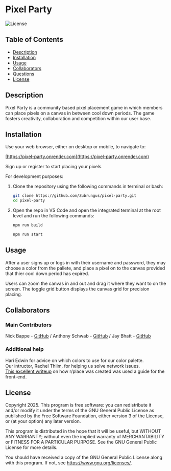 # Pixel Party

![License](https://img.shields.io/badge/License-GPLv3-blue.svg)

## Table of Contents

- [Description](#description)
- [Installation](#installation)
- [Usage](#usage)
- [Collaborators](#collaborators)
- [Questions](#questions)
- [License](#license)

## Description

Pixel Party is a community based pixel placement game in which members can place pixels on a canvas in between cool down periods. The game fosters creativity, collaboration and competition within our user base.

## Installation

Use your web browser, either on desktop or mobile, to navigate to:

[https://pixel-party.onrender.com](https://pixel-party.onrender.com)

Sign up or register to start placing your pixels.

For development purposes:

1. Clone the repository using the following commands in terminal or bash:
   ```sh
   git clone https://github.com/Zubrungus/pixel-party.git
   cd pixel-party
   ```
2. Open the repo in VS Code and open the integrated terminal at the root level and run the following commands:
   ```sh
   npm run build
   ```
   ```sh
   npm run start
   ```

## Usage

After a user signs up or logs in with their username and password, they may choose a color from the pallete, and place a pixel on to the canvas provided that thier cool down period has expired.

Users can zoom the canvas in and out and drag it where they want to on the screen. The toggle grid button displays the canvas grid for precision placing.

## Collaborators
### Main Contributors
Nick Bappe - [GitHub](https://github.com/Zubrungus) /
Anthony Schwab - [GitHub](https://github.com/ant-codes-42) /
Jay Bhatt - [GitHub](https://github.com/rasersharpe)

### Additional help
Hari Edwin for advice on which colors to use for our color palette.  
Our intructor, Rachel Thiim, for helping us solve network issues.  
[This excellent writeup](https://redditinc.com/blog/how-we-built-rplace) on how r/place was created was used a guide for the front-end.  

## License

Copyright 2025.
This program is free software: you can redistribute it and/or modify
it under the terms of the GNU General Public License as published by
the Free Software Foundation, either version 3 of the License, or
(at your option) any later version.

This program is distributed in the hope that it will be useful,
but WITHOUT ANY WARRANTY; without even the implied warranty of
MERCHANTABILITY or FITNESS FOR A PARTICULAR PURPOSE. See the
GNU General Public License for more details.

You should have received a copy of the GNU General Public License
along with this program. If not, see <https://www.gnu.org/licenses/>.
